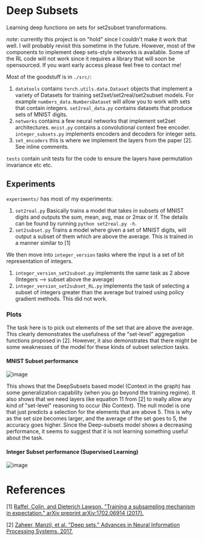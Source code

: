# Deep Subsets
Learning deep functions on sets for set2subset transformations.

*note*: currently this project is on "hold" since I couldn't make it work that well. I will probably revisit this sometime in the future. However, most of the components to implement deep sets-style networks is available. Some of the RL code will not work since it requires a library that will soon be opensourced. If you want early access please feel free to contact me!

Most of the goodstuff is in `./src/`:

1. `datatools` contains `torch.utils.data.Dataset` objects that implement a variety of Datasets for training set2set/set2real/set2subset models. For example `numbers_data.NumbersDataset` will allow you to work with sets that contain integers. `set2real_data.py` contains datasets that produce sets of MNIST digits. 
2. `networks` contains a few neural networks that implement set2set architectures. `mnist.py` contains a convolutional context free encoder. `integer_subsets.py` implements encoders and decoders for integer sets.
3. `set_encoders` this is where we implement the layers from the paper [2]. See inline comments. 


`tests` contain unit tests for the code to ensure the layers have permutation invariance etc etc.

## Experiments

`experiments/` has most of my experiments:

1. `set2real.py` Basically trains a model that takes in subsets of MNIST digits and outputs the sum, mean, avg, max or 2max or if. The details can be found by running `python set2real.py -h`.
2. `set2subset.py` Trains a model where given a set of MNIST digits, will output a subset of them which are above the average. This is trained in a manner similar to [1]

We then move into `integer_version` tasks where the input is a set of bit representation of integers.

1. `integer_version_set2subset.py` implements the same task as 2 above (Integers --> subset above the average)
2. `integer_version_set2subset_RL.py` implements the task of selecting a subset of integers greater than the average but trained using policy gradient methods. This did not work. 

### Plots

The task here is to pick out elements of the set that are above the average. This clearly demonstrates the usefulness of the "set-level" aggregation functions proposed in [2]. However, it also demonstrates that there might be some weaknesses of the model for these kinds of subset selection tasks.

#### MNIST Subset performance

![image](https://user-images.githubusercontent.com/6295292/36649753-8276345c-1a6d-11e8-8fdd-928bb273b1b3.png)

This shows that the DeepSubsets based model (Context in the graph) has some generalization capability (when you go beyond the training regime). It also shows that we need layers like equation 11 from [2] to really allow any kind of "set-level" reasoning to occur (No Context). The null model is one that just predicts a selection for the elements that are above 5. This is why as the set size becomes larger, and the average of the set goes to 5, the accuracy goes higher. Since the Deep-subsets model shows a decreasing performance, it seems to suggest that it is not learning something useful about the task.

#### Integer Subset performance (Supervised Learning)

![image](https://user-images.githubusercontent.com/6295292/36649871-2334e33e-1a6e-11e8-805e-d053a961b3c6.png)




# References
[1] [Raffel, Colin, and Dieterich Lawson. "Training a subsampling mechanism in expectation." arXiv preprint arXiv:1702.06914 (2017).](http://colinraffel.com/publications/iclr2017training.pdf)

[2] [Zaheer, Manzil, et al. "Deep sets." Advances in Neural Information Processing Systems. 2017.](http://papers.nips.cc/paper/6931-deep-sets.pdf)
